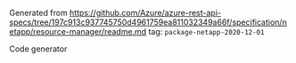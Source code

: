 Generated from https://github.com/Azure/azure-rest-api-specs/tree/197c913c937745750d4961759ea811032349a66f/specification/netapp/resource-manager/readme.md tag: `package-netapp-2020-12-01`

Code generator 


